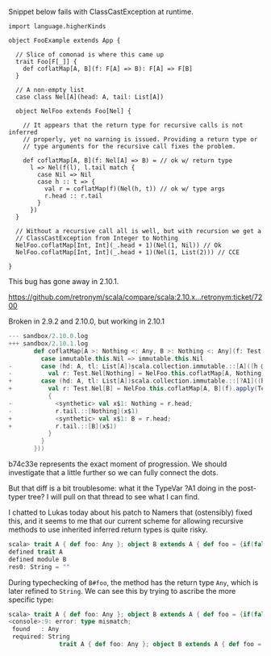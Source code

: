 Snippet below fails with ClassCastException at runtime.

```
import language.higherKinds

object FooExample extends App {

  // Slice of comonad is where this came up
  trait Foo[F[_]] {
    def coflatMap[A, B](f: F[A] => B): F[A] => F[B]
  }

  // A non-empty list
  case class Nel[A](head: A, tail: List[A])

  object NelFoo extends Foo[Nel] {
    
    // It appears that the return type for recursive calls is not inferred
    // properly, yet no warning is issued. Providing a return type or
    // type arguments for the recursive call fixes the problem.
    
    def coflatMap[A, B](f: Nel[A] => B) = // ok w/ return type
      l => Nel(f(l), l.tail match {
        case Nil => Nil
        case h :: t => {
          val r = coflatMap(f)(Nel(h, t)) // ok w/ type args
          r.head :: r.tail
        }
      })
  }

  // Without a recursive call all is well, but with recursion we get a 
  // ClassCastException from Integer to Nothing
  NelFoo.coflatMap[Int, Int](_.head + 1)(Nel(1, Nil)) // Ok
  NelFoo.coflatMap[Int, Int](_.head + 1)(Nel(1, List(2))) // CCE

}
```
This bug has gone away in 2.10.1.

https://github.com/retronym/scala/compare/scala:2.10.x...retronym:ticket/7200

Broken in 2.9.2 and 2.10.0, but working in 2.10.1

```scala
--- sandbox/2.10.0.log
+++ sandbox/2.10.1.log
       def coflatMap[A >: Nothing <: Any, B >: Nothing <: Any](f: Test.Nel[A] => B): Test.Nel[A] => Test.Nel[B] = ((l: Test.Nel[A]) => Test.this.Nel.apply[B](f.apply(l), l.tail match {
         case immutable.this.Nil => immutable.this.Nil
-        case (hd: A, tl: List[A])scala.collection.immutable.::[A]((h @ _), (t @ _)) => {
-          val r: Test.Nel[Nothing] = NelFoo.this.coflatMap[A, Nothing](f).apply(Test.this.Nel.apply[A](h, t));
+        case (hd: A, tl: List[A])scala.collection.immutable.::[?A1]((h @ _), (t @ _)) => {
+          val r: Test.Nel[B] = NelFoo.this.coflatMap[A, B](f).apply(Test.this.Nel.apply[A](h, t));
           {
-            <synthetic> val x$1: Nothing = r.head;
-            r.tail.::[Nothing](x$1)
+            <synthetic> val x$1: B = r.head;
+            r.tail.::[B](x$1)
           }
         }
       }))
```

b74c33e represents the exact moment of progression. We should
investigate that a little further so we can fully connect the dots.

But that diff is a bit troublesome: what it the TypeVar ?A1 doing in the post-typer tree? I will pull on that thread to see what I can find.

I chatted to Lukas today about his patch to Namers that (ostensibly) fixed this, and it seems to me that our current scheme for allowing recursive methods to use inherited inferred return types is quite risky.

```scala
scala> trait A { def foo: Any }; object B extends A { def foo = {if(false) foo; "" } }; B.foo
defined trait A
defined module B
res0: String = ""
```

During typechecking of `B#foo`, the method has the return type `Any`, which is later refined to `String`.
We can see this by trying to ascribe the more specific type:

```scala
scala> trait A { def foo: Any }; object B extends A { def foo = {if(false) foo: String; "" } }; B.foo
<console>:9: error: type mismatch;
 found   : Any
 required: String
              trait A { def foo: Any }; object B extends A { def foo = {if(false) foo: String; "" } };;
                                                                                  ^
```

